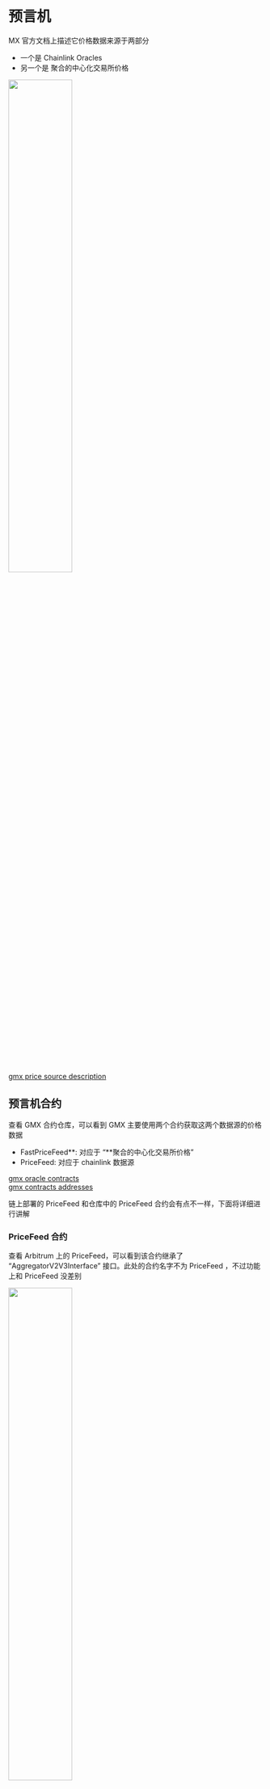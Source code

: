 # 预言机
MX 官方文档上描述它价格数据来源于两部分  
- 一个是 Chainlink Oracles
- 另一个是 聚合的中心化交易所价格   

<img src=./pictures/gmxOracleDescription.png width=50% />

[gmx price source description](https://gmx-docs.io/docs/intro)


## 预言机合约
查看 GMX 合约仓库，可以看到 GMX 主要使用两个合约获取这两个数据源的价格数据

- FastPriceFeed**:  对应于 “**聚合的中心化交易所价格”
- PriceFeed:  对应于 chainlink 数据源

[gmx oracle contracts](https://github.com/gmx-io/gmx-contracts/tree/master/contracts/oracle)   
[gmx contracts addresses](https://gmxio.gitbook.io/gmx/contracts)

链上部署的 PriceFeed 和仓库中的 PriceFeed 合约会有点不一样，下面将详细进行讲解

### PriceFeed 合约
查看 Arbitrum 上的 PriceFeed，可以看到该合约继承了 “AggregatorV2V3Interface” 接口。此处的合约名字不为 PriceFeed ，不过功能上和 PriceFeed 没差别    

<img src=./pictures/AggregatorProxy.png width=50% />

[arbitrum pricefeed address](https://arbiscan.io/address/0x50834F3163758fcC1Df9973b6e91f0F0F0434aD3#code)


“AggregatorV2V3Interface” 是一个标准的 Data Feeds 接口，用于读取 Chainlink 链上价格数据，其中 lastestRoundData 用于获取最新的价格，GMX VaultPriceFeed 合约就是调用的这个接口获取 Chainlink 的链上价格数据。    

<img src=./pictures/DataConsumerV3.png width=30% />

Chainlink 链上价格数据的说明可参考如下官方文档   
[chainlink data feed](https://docs.chain.link/data-feeds/using-data-feeds)  

### FastPriceFeed 合约
"聚合的中心化交易所价格" 需要额外链下服务程序的实现，目前 GMX 没有开源这部分代码。   
查看 Arbitrum 上 FastPriceFeed 合约的交易，可以发现该合约被调用的主要就两个接口 “setPricesWithBitsAndExecute” 和 “setPricesWithBits”，其中
- setPricesWithBitsAndExecute ： 设置聚合价格的同时执行订单，这里的交易可以是 swap、open position、close position
- setPricesWithBits :  单纯的设置价格，不执行订单  

<img src=./pictures/FastPriceFeed.png width=50% />
<img src=./pictures/FastPriceFeedTransactions.png width=50% />    

[carbitrum pricefeed address](https://arbiscan.io/address/0x11d62807dae812a0f1571243460bf94325f43bb7)     
[gmx fastpricefeed contract](https://github.com/gmx-io/gmx-contracts/blob/master/contracts/oracle/FastPriceFeed.sol)    

"聚合的中心化交易所价格" 的通用实现为：   
1) 指定几个大中心化交易所，比如 Binance, OKX, Kucoin      
2) 指定每个交易所的权重，比如 Binance: 50%, OKX: 30%, Kucoin: 20%      
3)  调用各个交易所的 API ，获取指定 token 的 price。以 okx  为例，调用 mark-price 接口，获取 BTC-USDT 的兑换价格     

```shell
Request Example: GET /api/v5/public/mark-price?instType=SWAP
Response Example: {
    "code":"0",
    "msg":"",
    "data":[
    {
        "instType":"SWAP",
        "instId":"BTC-USDT-SWAP",
        "markPx":"200",
        "ts":"1597026383085"
    }
  ]
}
``` 

[okx api doc](https://www.okx.com/docs-v5/en/#public-data-rest-api-get-mark-price)  

4) 聚合各个交易所的价格作为发送到链上的最终价格，比如获取的 BTC 价格如下：   
Binance:  200   
OKX: 450   
Kucion: 300   

最终聚合价格 = 200 * 50%  + 450 * 30% + 300 * 20% = 295
当然，如果出现异常情况，比如调用 Biance 的 API 失败，无法获取价格时，可以使用备选的 cex 作为数据源；或是调整剩下几个 cex 的权重比，比如 OKX 权重调整为 60%, Kucoin 权重调整为 40%

一般在获取聚合价格后，不会直接上链，还会进行一定的处理，比如当前的聚合价格对比上一次的聚合价格有多大的波动，如果波动超过 40%，可以不上链此次的聚合价格等。而且在 FastPriceFeed 合约内部，也会对新传入的价格做相应的处理，具体可以查看 FastPriceFeed 合约实现   
https://github.com/gmx-io/gmx-contracts/blob/master/contracts/oracle/FastPriceFeed.sol   


# 价格机制 
上述我们讲解了 gmx 使用的 oracle 数据的来源，下面讲解下 gmx 如何使用这两个价格数据。   
需要说明的是，gmx 合约内部使用价格数据的时候，都是把 chainlink 价格和 **“**聚合的中心化交易所价格” 再次聚合，作为最终的价格，形如 （ 为叙述方便，后续 gmx 合约使用的最终价格称为 final price )  

```
final price = mix(chainLink price, “聚合的中心化交易所价格”)
```

## Final Price 使用场景 
final price 使用到的场景如下：   
- 提供流动性，对应于 Vault 合约中的 buyUSDG    
<img src=./pictures/buyUSDG.png width=50% />    
- 移除流动性，对应于 Vault 合约中的 sellUSDG    
<img src=./pictures/sellUSDG.png width=50% />  
<img src=./pictures/getRedemptionAmount.png width=50% />   
- swap  
<img src=./pictures/swap.png width=50% />      
- 开仓，对应 Vault 合约中的 increasePosition   
<img src=./pictures/increasePosition.png width=50% />     
- 平仓/减仓，对应 Vault 合约中的 decreasePosition   
<img src=./pictures/decreasePosition.png width=50% />   
- 清算，对应 Vault 合约中的 liquidatePosition  
<img src=./pictures/liquidatePosition.png width=50% />   


## getMinPrice/getMaxPrice
从 buyUSDG、sellUSDG、swap、increasePosition、decreasePosition 接口中可以看到，主要就是调用 getMaxPrice 和 getMinPrice 这两个接口获取 final price。  
<img src=./pictures/getPrice.png width=50% />    
查看 getMaxPrice 和 getMinPrice  的具体实现，可以发现他们之间的差别在于调用 IVaultPriceFeed(priceFeed).getPrice 传入的第二个参数为 true 或 false 的区别，这会导致返回的 final price 的不同  
- buyUSDG
在这个接口里面，调用的是 getMinPrice，这样用户的 input token 换算成 USDG 就会最小化，防止出现 “chainLink price” 或 **“**聚合的中心化交易所价格”出现较大价格波动时，造成用户套利的情况
- sellUSDG
同理，在这个接口里面，调用的是 getMaxPrice，这样用户的 USDG 换算成 output token 时就会最小化，防止出现 “chainLink price” 或 **“**聚合的中心化交易所价格”出现较大价格波动时，造成用户套利的情况  
- swap 
对于 input token 调用 getMinPrice， 对于 output toke 调用的是 getMaxPrice，最小化用户可以获取的 output token amount
- increasePosition
同 buyUSDG  
- decreasePosition
同 sellUSDG 
- liquidatePosition
同 buyUSDG 和 sellUSDG  

## final price 的具体实现
final price 的整体流程如下  
<img src=./pictures/finalPriceFlow.png width=50% />   
现在我们继续看下 IVaultPriceFeed(priceFeed).getPrice 中的 final price 是如何返回的   
<img src=./pictures/ChoosePricing.png width=50% />  

查看 getPrice 接口的实现，可知其内部的主体是 getPriceV2 和  getPriceV1。当前 gmx v1 版本中，useV2Pricing 为 false, 所以 getPrice 中调用的主体是 getPriceV1     
<img src=./pictures/VaultPriceFeed.png width=50% />   

### getPriceV1 实现  
在 getPriceV1 的实现中，主要调用如下三个接口获取价格   
- getPrimaryPrice:  Chainlink oracle 的价格，实际就是调用 priceFeed.latestAnswer 接口获取最新的价格数据 （ 因为目前 priceSampleSpace 设置为 1，所以只会走 i == 0 的分支 ） 
 <img src=./pictures/getPrimaryPrice.png width=50% /> 
- getAmmPrice： 获取 Pancake 交易所的价格。目前在 EVM compatible 的链，如 Arbitrum 的链，isAmmEnabled 参数为 false, 所以直接忽略 ammPrice   
- getSecondaryPrice： 这个就是 **“**聚合的中心化交易所价格”，其中 secondaryPriceFeed 就是 FastPriceFeed 合约的地址   
<img src=./pictures/getSecondaryPrice.png width=50% />    
[FastPriceFeed address](https://arbiscan.io/address/0x11d62807dae812a0f1571243460bf94325f43bb7#code)      

继续查看 FastPriceFeed 的 getPrice 实现   
```
function getPrice(address _token, uint256 _refPrice, bool _maximise) external override view returns (uint256) {
        if (block.timestamp > lastUpdatedAt.add(maxPriceUpdateDelay)) {
            if (_maximise) {
                return _refPrice.mul(BASIS_POINTS_DIVISOR.add(spreadBasisPointsIfChainError)).div(BASIS_POINTS_DIVISOR);
            }

            return _refPrice.mul(BASIS_POINTS_DIVISOR.sub(spreadBasisPointsIfChainError)).div(BASIS_POINTS_DIVISOR);
        }

        if (block.timestamp > lastUpdatedAt.add(priceDuration)) {
            if (_maximise) {
                return _refPrice.mul(BASIS_POINTS_DIVISOR.add(spreadBasisPointsIfInactive)).div(BASIS_POINTS_DIVISOR);
            }

            return _refPrice.mul(BASIS_POINTS_DIVISOR.sub(spreadBasisPointsIfInactive)).div(BASIS_POINTS_DIVISOR);
        }

        uint256 fastPrice = prices[_token];
        if (fastPrice == 0) { return _refPrice; }

        uint256 diffBasisPoints = _refPrice > fastPrice ? _refPrice.sub(fastPrice) : fastPrice.sub(_refPrice);
        diffBasisPoints = diffBasisPoints.mul(BASIS_POINTS_DIVISOR).div(_refPrice);

        // create a spread between the _refPrice and the fastPrice if the maxDeviationBasisPoints is exceeded
        // or if watchers have flagged an issue with the fast price
        bool hasSpread = !favorFastPrice(_token) || diffBasisPoints > maxDeviationBasisPoints;

        if (hasSpread) {
            // return the higher of the two prices
            if (_maximise) {
                return _refPrice > fastPrice ? _refPrice : fastPrice;
            }

            // return the lower of the two prices
            return _refPrice < fastPrice ? _refPrice : fastPrice;
        }

        return fastPrice;
    }

```